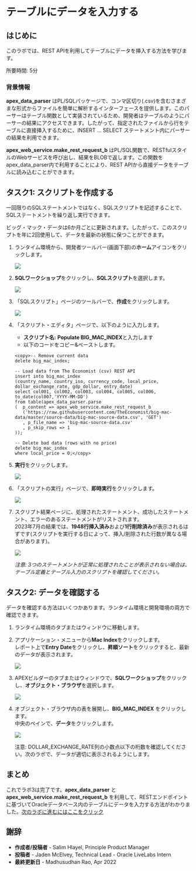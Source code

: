 # テーブルにデータを入力する

## はじめに

このラボでは、REST APIを利用してテーブルにデータを挿入する方法を学びます。

所要時間: 5分  

### 背景情報

**apex\_data\_parser** はPL/SQLパッケージで、コンマ区切り(.csv)を含むさまざまな形式からファイルを簡単に解析するインターフェースを提供します。このパーサーはテーブル関数として実装されているため、開発者はテーブルのようにパーサーの結果にアクセスできます。したがって、指定されたファイルから行をテーブルに直接挿入するために、INSERT ... SELECT ステートメント内にパーサーの結果を利用できます。

**apex\_web\_service.make\_rest\_request\_b** はPL/SQL関数で、RESTfulスタイルのWebサービスを呼び出し、結果をBLOBで返します。この関数をapex\_data\_parser内で利用することにより、REST APIから直接データをテーブルに読み込むことができます。

## タスク1: スクリプトを作成する

一回限りのSQLステートメントではなく、SQLスクリプトを記述することで、SQLステートメントを繰り返し実行できます。

ビッグ・マック・データは6か月ごとに更新されます。したがって、このスクリプトを年に2回使用して、データを最新の状態に保つことができます。

1. ランタイム環境から、開発者ツールバー(画面下部)の**ホーム**アイコンをクリックします。
  
   ![](images/go-home.png)
2. **SQLワークショップ**をクリックし、**SQLスクリプト**を選択します。 
   
   ![](images/go-sql-scripts.png)
3. 「SQLスクリプト」ページのツールバーで、**作成**をクリックします。
   
   ![](images/create-script.png)

4. 「スクリプト・エディタ」ページで、以下のように入力します。
   
      * **スクリプト名:** **Populate BIG\_MAC\_INDEX**と入力します  
      * 以下のコードをコピー&ペーストします。

      ```
      <copy>-- Remove current data
      delete big_mac_index;

      -- Load data from The Economist (csv) REST API
      insert into big_mac_index
      (country_name, country_iso, currency_code, local_price, dollar_exchange_rate, gdp_dollar, entry_date)
      select col001, col002, col003, col004, col005, col006, to_date(col007,'YYYY-MM-DD')
      from table(apex_data_parser.parse
      (  p_content => apex_web_service.make_rest_request_b
         ('https://raw.githubusercontent.com/TheEconomist/big-mac-data/master/source-data/big-mac-source-data.csv', 'GET')
         , p_file_name => 'big-mac-source-data.csv'
         , p_skip_rows => 1
      ));

      -- Delete bad data (rows with no price)
      delete big_mac_index
      where local_price = 0;</copy>    
      ```

5. **実行**をクリックします。
   
   ![](images/set-script.png)

6. 「スクリプトの実行」ページで、**即時実行**をクリックします。
   
   ![](images/run-now.png)
   
7. スクリプト結果ページに、処理されたステートメント、成功したステートメント、エラーのあるステートメントがリストされます。    
   2023年7月の結果では、**1948行挿入済み**および**1行削除済み**が表示されるはずです(スクリプトを実行する日によって、挿入/削除された行数が異なる場合があります)。
   
   ![](images/script-results.png)
   
   *注意: 3つのステートメントが正常に処理されたことが表示されない場合は、テーブル定義とテーブル入力のスクリプトを確認してください。*

## タスク2: データを確認する

データを確認する方法はいくつかあります。ランタイム環境と開発環境の両方で確認できます。

1. ランタイム環境のタブまたはウィンドウに移動します。
2. アプリケーション・メニューから**Mac Index**をクリックします。    
   レポート上で**Entry Date**をクリックし、**昇順ソート**をクリックすると、最新のデータが表示されます。

   ![](images/runtime.png)
   
3. APEXビルダーのタブまたはウィンドウで、**SQLワークショップ**をクリックし、**オブジェクト・ブラウザ**を選択します。

   ![](images/go-object-browser.png)
4. オブジェクト・ブラウザ内の表を展開し、**BIG\_MAC\_INDEX** をクリックします。  
   中央のペインで、**データ**をクリックします。

   ![](images/review-data.png)
   
   注意: DOLLAR\_EXCHANGE\_RATE列の小数点以下の桁数を確認してください。次のラボで、データが適切に表示されるようにします。

## **まとめ**

これでラボ3は完了です。**apex\_data\_parser** と **apex\_web\_service.make\_rest\_request\_b** を利用して、RESTエンドポイントに基づいてOracleデータベース内のテーブルにデータを入力する方法がわかりました。[次のラボに進むにはここをクリック](?lab=lab-4-improving-report)

## 謝辞

 - **作成者/投稿者** -  Salim Hlayel, Principle Product Manager
 - **投稿者** - Jaden McElvey, Technical Lead - Oracle LiveLabs Intern
 - **最終更新日** - Madhusudhan Rao, Apr 2022

